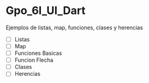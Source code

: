 # Gpo_6I_UI_Dart
Ejemplos de listas, map, funciones, clases y herencias
- [ ] Listas
- [ ] Map
- [ ] Funciones Basicas
- [ ] Funcion Flecha
- [ ] Clases
- [ ] Herencias
